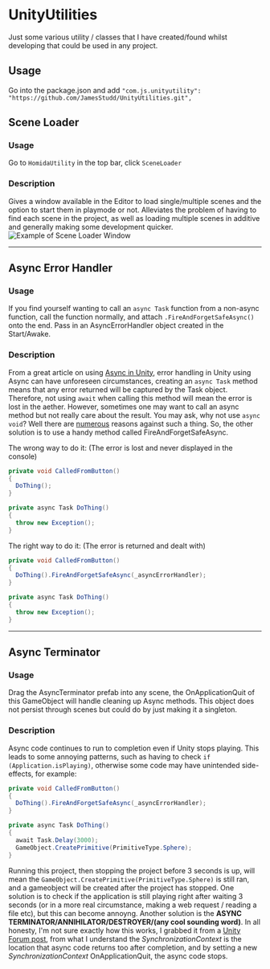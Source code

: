 # UnityUtilities

Just some various utility / classes that I have created/found whilst developing that could be used in any project.

## Usage
Go into the package.json and add `"com.js.unityutility": "https://github.com/JamesStudd/UnityUtilities.git",`

## Scene Loader

### Usage
Go to `HomidaUtility` in the top bar, click `SceneLoader`

### Description
Gives a window available in the Editor to load single/multiple scenes and the option to start them in playmode or not. Alleviates the problem of having to find each scene in the project, as well as loading multiple scenes in additive and generally making some development quicker.
![Example of Scene Loader Window](https://i.imgur.com/5DeFe4G.png)

---

## Async Error Handler

### Usage
If you find yourself wanting to call an `async Task` function from a non-async function, call the function normally, and attach `.FireAndForgetSafeAsync()` onto the end. Pass in an AsyncErrorHandler object created in the Start/Awake.

### Description
From a great article on using [Async in Unity](http://www.stevevermeulen.com/index.php/2017/09/using-async-await-in-unity3d-2017/), error handling in Unity using Async can have unforeseen circumstances, creating an `async Task` method means that any error returned will be captured by the Task object. Therefore, not using `await` when calling this method will mean the error is lost in the aether. However, sometimes one may want to call an async method but not really care about the result. You may ask, why not use `async void`? Well there are [numerous](https://haacked.com/archive/2014/11/11/async-void-methods/) reasons against such a thing. So, the other solution is to use a handy method called FireAndForgetSafeAsync.

The wrong way to do it: (The error is lost and never displayed in the console)
```cs
private void CalledFromButton()
{
  DoThing();
}

private async Task DoThing()
{
  throw new Exception();
}
```

The right way to do it: (The error is returned and dealt with)
```cs
private void CalledFromButton()
{
  DoThing().FireAndForgetSafeAsync(_asyncErrorHandler);
}

private async Task DoThing()
{
  throw new Exception();
}
```

---

## Async Terminator

### Usage
Drag the AsyncTerminator prefab into any scene, the OnApplicationQuit of this GameObject will handle cleaning up Async methods. This object does not persist through scenes but could do by just making it a singleton.

### Description
Async code continues to run to completion even if Unity stops playing. This leads to some annoying patterns, such as having to check `if (Application.isPlaying)`, otherwise some code may have unintended side-effects, for example:

```cs
private void CalledFromButton()
{
  DoThing().FireAndForgetSafeAsync(_asyncErrorHandler);
}

private async Task DoThing()
{
  await Task.Delay(3000);
  GameObject.CreatePrimitive(PrimitiveType.Sphere);
}
```
Running this project, then stopping the project before 3 seconds is up, will mean the `GameObject.CreatePrimitive(PrimitiveType.Sphere)` is still ran, and a gameobject will be created after the project has stopped. One solution is to check if the application is still playing right after waiting 3 seconds (or in a more real circumstance, making a web request / reading a file etc), but this can become annoyng. Another solution is the **ASYNC TERMINATOR/ANNIHILATOR/DESTROYER/(any cool sounding word)**. In all honesty, I'm not sure exactly how this works, I grabbed it from a [Unity Forum post](https://forum.unity.com/threads/non-stopping-async-method-after-in-editor-game-is-stopped.558283/), from what I understand the *SynchronizationContext* is the location that async code returns too after completion, and by setting a new *SynchronizationContext* OnApplicationQuit, the async code stops.
